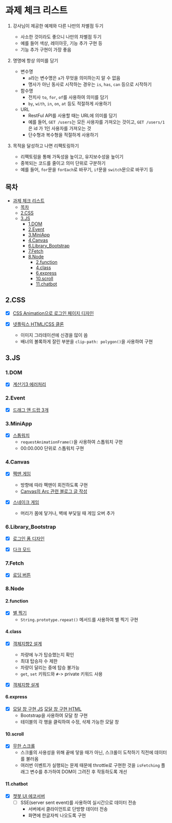 # 과제 체크 리스트

1. 강사님이 제공한 예제와 다른 나만의 차별점 두기

   - 사소한 것이라도 좋으니 나만의 차별점 두기
   - 예를 들어 색상, 레이아웃, 기능 추가 구현 등
   - 기능 추가 구현이 가장 좋음

2. 명명에 항상 의미를 담기

   - 변수명
     - `a`라는 변수명은 `a`가 무엇을 의미하는지 알 수 없음
     - 명사가 아닌 동사로 시작하는 경우는 `is`, `has`, `can` 등으로 시작하기
   - 함수명
     - 전치사 `to`, `for`, `of`를 사용하여 의미를 담기
     - `by`, `with`, `in`, `on`, `at` 등도 적절하게 사용하기
   - URL
     - RestFul API를 사용할 때는 URL에 의미를 담기
     - 예를 들어, `GET /users`는 모든 사용자를 가져오는 것이고, `GET /users/1`은
       id 가 1인 사용자를 가져오는 것
     - 단수형과 복수형을 적절하게 사용하기

3. 목적을 달성하고 나면 리팩토링하기

   - 리팩토링을 통해 가독성을 높이고, 유지보수성을 높이기
   - 중복되는 코드를 줄이고 의미 단위로 구분하기
   - 예를 들어, `for`문을 `forEach`로 바꾸기, `if`문을 `switch`문으로 바꾸기 등

## 목차

- [과제 체크 리스트](#과제-체크-리스트)
  - [목차](#목차)
  - [2.CSS](#2css)
  - [3.JS](#3js)
    - [1.DOM](#1dom)
    - [2.Event](#2event)
    - [3.MiniApp](#3miniapp)
    - [4.Canvas](#4canvas)
    - [6.Library_Bootstrap](#6library_bootstrap)
    - [7.Fetch](#7fetch)
    - [8.Node](#8node)
      - [2.function](#2function)
      - [4.class](#4class)
      - [6.express](#6express)
      - [10.scroll](#10scroll)
      - [11.chatbot](#11chatbot)

## 2.CSS

- [x] [CSS Animation으로 로그인 페이지 디자인](https://github.com/c99-dev/spc2025/tree/main/2.CSS/papper_login)

- [x] [넷플릭스 HTML/CSS 클론](https://github.com/c99-dev/spc2025/tree/main/2.CSS/netflix_clone)
  - 이미지 그라데이션에 신경을 많이 씀
  - 배너의 볼록하게 잘린 부분을 `clip-path: polygon()`을 사용하여 구현

## 3.JS

### 1.DOM

- [x] [계산기3 에러처리](https://github.com/c99-dev/spc2025/blob/main/3.JS/1.DOM/14.caculator2.html)

### 2.Event

- [x] [드래그 앤 드랍 3개](https://github.com/c99-dev/spc2025/blob/main/3.JS/2.Event/11.draganddrop3.html)

### 3.MiniApp

- [x] [스톱워치](https://github.com/c99-dev/spc2025/blob/main/3.JS/3.MiniApp/7.stopwatch.html)
  - `requestAnimationFrame()`을 사용하여 스톱워치 구현
  - 00:00.000 단위로 스톱워치 구현

### 4.Canvas

- [x] [팩맨 게임](https://github.com/c99-dev/spc2025/blob/main/3.JS/4.Canvas/pacman)

  - 방향에 따라 팩맨이 회전하도록 구현
  - [Canvas의 Arc 관련 블로그 글 작성](https://velog.io/@c99/JavaScript-Canvas%EB%A5%BC-%EB%B0%B0%EC%9A%B0%EB%A9%B0-%EC%9D%B4%ED%95%B4-%EB%AA%BB%ED%95%9C-%ED%95%9C-%EA%B0%80%EC%A7%80-CanvasRenderingContext2D-arc-%EB%A9%94%EC%84%9C%EB%93%9C)

- [x] [스네이크 게임](https://github.com/c99-dev/spc2025/blob/main/3.JS/4.Canvas/snake)
  - 머리가 몸에 닿거나, 벽에 부딫일 때 게임 오버 추가

### 6.Library_Bootstrap

- [x] [로그인 폼 디자인](https://github.com/c99-dev/spc2025/blob/main/3.JS/6.Library/3.Bootstrap/5.form.html)

- [x] [다크 모드](https://github.com/c99-dev/spc2025/blob/main/3.JS/6.Library/3.Bootstrap/table.html)

### 7.Fetch

- [x] [로딩 버튼](https://github.com/c99-dev/spc2025/blob/main/3.JS/7.Fetch/fetchButton.html)

### 8.Node

#### 2.function

- [x] [별 찍기](https://github.com/c99-dev/spc2025/blob/main/3.JS/8.Node/2.function/4.triangle.js)
  - `String.prototype.repeat()` 메서드를 사용하여 별 찍기 구현

#### 4.class

- [x] [객체지향2 설계](https://github.com/c99-dev/spc2025/blob/main/3.JS/8.Node/4.class/familyCar)

  - 차량에 누가 탑승했는지 확인
  - 최대 탑승자 수 제한
  - 차량이 달리는 중에 탑승 불가능
  - `get`, `set` 키워드와 `#`-> private 키워드 사용

- [x] [객체지향 설계](https://github.com/c99-dev/spc2025/blob/main/3.JS/8.Node/4.class/person)

#### 6.express

- [x] [모달 창 구현 JS](https://github.com/c99-dev/spc2025/blob/main/3.JS/8.Node/6.express/8.app_users_modal.js)
      [모달 창 구현 HTML](https://github.com/c99-dev/spc2025/blob/main/3.JS/8.Node/6.express/public/users_modal.html)
  - Bootstrap을 사용하여 모달 창 구현
  - 테이블의 각 행을 클릭하여 수정, 삭제 가능한 모달 창

#### 10.scroll

- [x] [무한 스크롤](https://github.com/c99-dev/spc2025/blob/main/3.JS/8.Node/10.scroll)
  - 스크롤의 사용성을 위해 끝에 닿을 때가 아닌, 스크롤이 도착하기 직전에 데이터
    를 불러옴
  - 여러번 이벤트가 실행되는 문제 때문에 throttle로 구현한 것을 `isFetching` 플
    래그 변수를 추가하여 DOM이 그려진 후 작동하도록 개선

#### 11.chatbot

- [x] [챗봇 UI 에코서버](https://github.com/c99-dev/spc2025/blob/main/3.JS/8.Node/11.chatbot)
  - [ ] SSE(server sent event)를 사용하여 실시간으로 데이터 전송
    - 서버에서 클라이언트로 단방향 데이터 전송
    - 화면에 한글자씩 나오도록 구현
